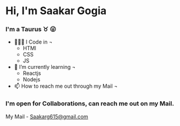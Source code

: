 # Hi, I'm Saakar Gogia

### I'm a Taurus ♉ 😜

- 👩🏼‍💻 I Code in ¬
  - HTMl
  - CSS
  - JS
- 🌱 I’m currently learning ¬ 
  - Reactjs
  - Nodejs
- 📫 How to reach me out through my Mail ¬

### I'm open for Collaborations, can reach me out on my Mail.

My Mail - Saakarg615@gmail.com

<!---
saakarg/saakarg is a ✨ special ✨ repository because its `README.md` (this file) appears on your GitHub profile.
You can click the Preview link to take a look at your changes.
--->
